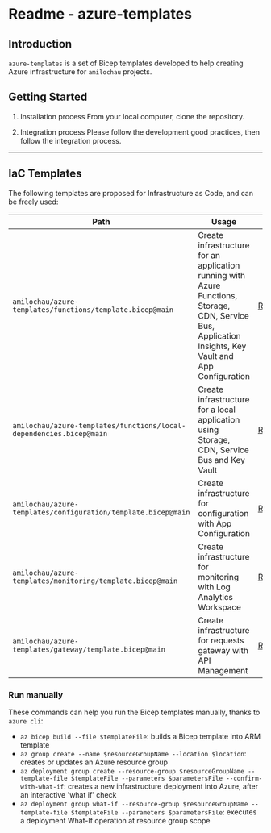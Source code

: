 # Readme - azure-templates

## Introduction

`azure-templates` is a set of Bicep templates developed to help creating Azure infrastructure for `amilochau` projects.

## Getting Started

1. Installation process
From your local computer, clone the repository.

2. Integration process
Please follow the development good practices, then follow the integration process.

---

## IaC Templates

The following templates are proposed for Infrastructure as Code, and can be freely used:

| Path | Usage | Readme |
| ---- | ----- | ------ |
| `amilochau/azure-templates/functions/template.bicep@main` | Create infrastructure for an application running with Azure Functions, Storage, CDN, Service Bus, Application Insights, Key Vault and App Configuration | [README.md](./functions/README.md) |
| `amilochau/azure-templates/functions/local-dependencies.bicep@main` | Create infrastructure for a local application using Storage, CDN, Service Bus and Key Vault | [README.md](./functions/README.md) |
| `amilochau/azure-templates/configuration/template.bicep@main` | Create infrastructure for configuration with App Configuration | [README.md](./configuration/README.md) |
| `amilochau/azure-templates/monitoring/template.bicep@main` | Create infrastructure for monitoring with Log Analytics Workspace | [README.md](./monitoring/README.md) |
| `amilochau/azure-templates/gateway/template.bicep@main` | Create infrastructure for requests gateway with API Management | [README.md](./gateway/README.md) |

### Run manually

These commands can help you run the Bicep templates manually, thanks to `azure cli`:

- `az bicep build --file $templateFile`: builds a Bicep template into ARM template
- `az group create --name $resourceGroupName --location $location`: creates or updates an Azure resource group
- `az deployment group create --resource-group $resourceGroupName --template-file $templateFile --parameters $parametersFile --confirm-with-what-if`: creates a new infrastructure deployment into Azure, after an interactive 'what if' check
- `az deployment group what-if --resource-group $resourceGroupName --template-file $templateFile --parameters $parametersFile`: executes a deployment What-If operation at resource group scope
